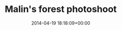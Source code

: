 ---
title:		"Malin's forest photoshoot"
type:		"photos"
mediatype:		"upload"
location:		"Berlin, Germany"
date:		"2014-04-19 18:18:09+00:00"
album:		"people"
filename:		"norwegian-actress-forest-shoot.md"
series:		"unicorns"
cl_public_id:		"people/norwegian-actress-forest-shoot"
cl_version:		1497005493
format:		"tiff"
bytes:		2285596
width:		810
height:		1440
colours:
- "#354406"
- "#5C7028"
- "#735E36"
- "#423A1A"
- "#4F630C"
- "#CBC2B5"
- "#434B18"
- "#626926"
- "#C38D69"
- "#865B3B"
- "#6B662D"
- "#372B08"
- "#59640B"
- "#BE9868"
- "#B9B9AC"
exposure_mode:		"Auto"
program:		"Program AE"
aperture:		"2.8"
focal_length:		"90.0 mm"
iso:		"100"
shutter_speed:		"1/125"
metering:		"Multi-segment"
flash:		"Off, Did not fire"
white_balance:		"As Shot"
colour_temp:		"6300"
has_crop:		"false"
orientation:		"Horizontal (normal)"
camera_model:		"NIKON D800"
lens_info:		"70-200mm f/2.8"
artist:		"No artist info"
x_resolution:		"300"
y_resolution:		"300"
---